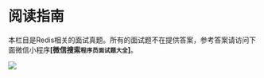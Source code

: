 # 阅读指南

本栏目是Redis相关的面试真题。所有的面试题不在提供答案，参考答案请访问下面微信小程序<b>[微信搜索`程序员面试题大全`]</b>。

![](http://qiniucloud.qqdeveloper.com/202205130422445.jpg)